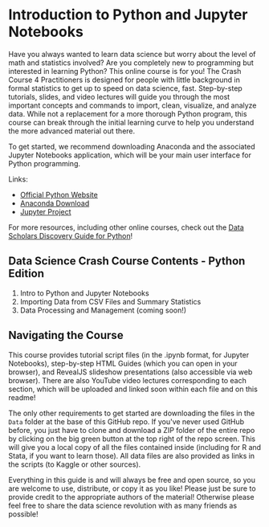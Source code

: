 # Introduction to Python and Jupyter Notebooks

Have you always wanted to learn data science but worry about the level of math and statistics involved? Are you completely new to programming but interested in learning Python? This online course is for you! The Crash Course 4 Practitioners is designed for people with little background in formal statistics to get up to speed on data science, fast. Step-by-step tutorials, slides, and video lectures will guide you through the most important concepts and commands to import, clean, visualize, and analyze data. While not a replacement for a more thorough Python program, this course can break through the initial learning curve to help you understand the more advanced material out there.

To get started, we recommend downloading Anaconda and the associated Jupyter Notebooks application, which will be your main user interface for Python programming.

Links:
- [Official Python Website](https://www.python.org/)
- [Anaconda Download](https://www.anaconda.com/download/)
- [Jupyter Project](https://jupyter.org/)

For more resources, including other online courses, check out the [Data Scholars Discovery Guide for Python](https://data-scholars-discovery.github.io/contents/python)!

## Data Science Crash Course Contents - Python Edition

1. Intro to Python and Jupyter Notebooks
2. Importing Data from CSV Files and Summary Statistics
3. Data Processing and Management (coming soon!)

## Navigating the Course

This course provides tutorial script files (in the .ipynb format, for Jupyter Notebooks), step-by-step HTML Guides (which you can open in your browser), and RevealJS slideshow presentations (also accessible via web browser). There are also YouTube video lectures corresponding to each section, which will be uploaded and linked soon within each file and on this readme! 

The only other requirements to get started are downloading the files in the `Data` folder at the base of this GitHub repo. If you've never used GitHub before, you just have to clone and download a ZIP folder of the entire repo by clicking on the big green button at the top right of the repo screen. This will give you a local copy of all the files contained inside (including for R and Stata, if you want to learn those). All data files are also provided as links in the scripts (to Kaggle or other sources).

Everything in this guide is and will always be free and open source, so you are welcome to use, distribute, or copy it as you like! Please just be sure to provide credit to the appropriate authors of the material! Otherwise please feel free to share the data science revolution with as many friends as possible!
